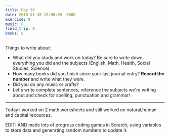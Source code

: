 ```yaml
---
title: Day 96
date: 2018-01-30 19:00:00 -0000
exercise: 0
music: 0
field_trip: 0
books: 0
---
```

Things to write about:

* What did you study and work on today? Be sure to write down everything you did and the subjects (English, Math, Health, Social Studies, Science).
* How many books did you finish since your last journal entry? **Record the number** and write what they were.
* Did you do any music or crafts?
* Let's write complete sentences, reference the subjects we're writing about and check for spelling, punctuation and grammar!

***

Today i worked on 2 math worksheets and still worked on natural,human and capital recources.

EDIT: AND made lots of progress coding games in Scratch, using variables to store data and generating random numbers to update it.
